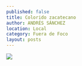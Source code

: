 ```yaml
---
published: false
title: Colorido zacatecano
author: ANDRÉS SÁNCHEZ
location: Local
category: Fuera de Foco
layout: posts
---
```


![](http://i.imgur.com/wJin7cAm.jpg)
